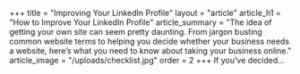 +++
title = "Improving Your LinkedIn Profile"
layout = "article"
article_h1 = "How to Improve Your LinkedIn Profile"
article_summary = "The idea of getting your own site can seem pretty daunting. From jargon busting common website terms to helping you decide whether your business needs a website, here’s what you need to know about taking your business online."
article_image = "/uploads/checklist.jpg"
order = 2
+++
If you've decided...